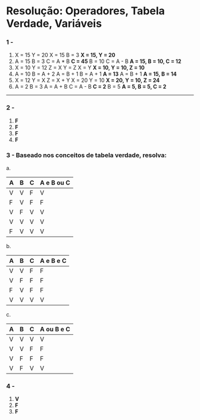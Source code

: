 # Resolução: Operadores, Tabela Verdade, Variáveis

### 1 -

1. X = 15
Y = 20
X = 15
B = 3
**X = 15, Y = 20**
2. A = 15
B = 3
C = A * B
**C = 45**
B = 10
C = A - B
**A = 15, B = 10, C = 12**
3. X = 10
Y = 12
Z = X
Y = Z
X = Y
**X = 10, Y = 10, Z = 10**
4. A = 10
B = A + 2
A = B + 1
B = A + 1
**A = 13**
A = B + 1
**A = 15, B = 14**
5. X = 12
Y = X
Z = X + Y
X = 20
Y = 10
**X = 20, Y = 10, Z = 24**
6. A = 2
B = 3
A = A + B
C = A - B
**C = 2**
B = 5
**A = 5, B = 5, C = 2**

---

### 2 -

1. **F**
2. **F**
3. **F**
4. **F**

### 3 - Baseado nos conceitos de tabela verdade, resolva:

a.

| A | B | C | A e B ou C |
| --- | --- | --- | --- |
| V | V | F | V |
| F | V | F | F |
| V | F | V | V |
| V | V | V | V |
| F | V | V | V |

b.

| A | B | C | A e B e C |
| --- | --- | --- | --- |
| V | V | F | F |
| V | F | F | F |
| F | V | F | F |
| V | V | V | V |

c.

| A | B | C | A ou B e C |
| --- | --- | --- | --- |
| V | V | V | V |
| V | V | F | F |
| V | F | F | F |
| V | F | V | V |

### 4 -

1. **V**
2. **F**
3. **F**